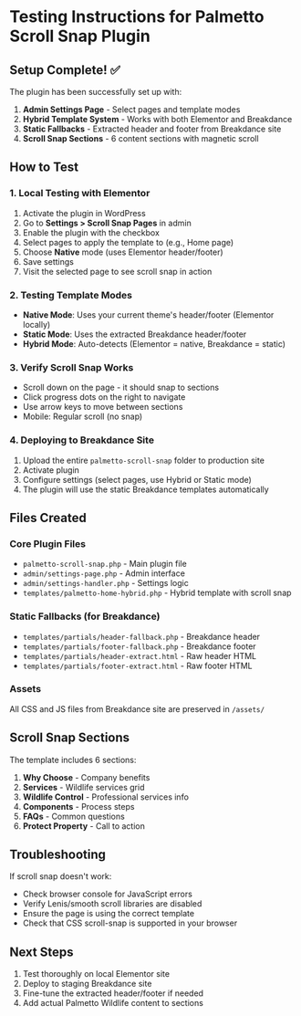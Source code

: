 # Testing Instructions for Palmetto Scroll Snap Plugin

## Setup Complete! ✅

The plugin has been successfully set up with:
1. **Admin Settings Page** - Select pages and template modes
2. **Hybrid Template System** - Works with both Elementor and Breakdance
3. **Static Fallbacks** - Extracted header and footer from Breakdance site
4. **Scroll Snap Sections** - 6 content sections with magnetic scroll

## How to Test

### 1. Local Testing with Elementor
1. Activate the plugin in WordPress
2. Go to **Settings > Scroll Snap Pages** in admin
3. Enable the plugin with the checkbox
4. Select pages to apply the template to (e.g., Home page)
5. Choose **Native** mode (uses Elementor header/footer)
6. Save settings
7. Visit the selected page to see scroll snap in action

### 2. Testing Template Modes
- **Native Mode**: Uses your current theme's header/footer (Elementor locally)
- **Static Mode**: Uses the extracted Breakdance header/footer
- **Hybrid Mode**: Auto-detects (Elementor = native, Breakdance = static)

### 3. Verify Scroll Snap Works
- Scroll down on the page - it should snap to sections
- Click progress dots on the right to navigate
- Use arrow keys to move between sections
- Mobile: Regular scroll (no snap)

### 4. Deploying to Breakdance Site
1. Upload the entire `palmetto-scroll-snap` folder to production site
2. Activate plugin
3. Configure settings (select pages, use Hybrid or Static mode)
4. The plugin will use the static Breakdance templates automatically

## Files Created

### Core Plugin Files
- `palmetto-scroll-snap.php` - Main plugin file
- `admin/settings-page.php` - Admin interface
- `admin/settings-handler.php` - Settings logic
- `templates/palmetto-home-hybrid.php` - Hybrid template with scroll snap

### Static Fallbacks (for Breakdance)
- `templates/partials/header-fallback.php` - Breakdance header
- `templates/partials/footer-fallback.php` - Breakdance footer
- `templates/partials/header-extract.html` - Raw header HTML
- `templates/partials/footer-extract.html` - Raw footer HTML

### Assets
All CSS and JS files from Breakdance site are preserved in `/assets/`

## Scroll Snap Sections

The template includes 6 sections:
1. **Why Choose** - Company benefits
2. **Services** - Wildlife services grid
3. **Wildlife Control** - Professional services info
4. **Components** - Process steps
5. **FAQs** - Common questions
6. **Protect Property** - Call to action

## Troubleshooting

If scroll snap doesn't work:
- Check browser console for JavaScript errors
- Verify Lenis/smooth scroll libraries are disabled
- Ensure the page is using the correct template
- Check that CSS scroll-snap is supported in your browser

## Next Steps

1. Test thoroughly on local Elementor site
2. Deploy to staging Breakdance site
3. Fine-tune the extracted header/footer if needed
4. Add actual Palmetto Wildlife content to sections